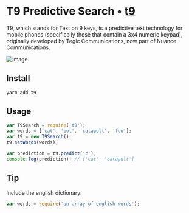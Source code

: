 # T9 Predictive Search • [t9](npmjs.com/t9)

T9, which stands for Text on 9 keys, is a predictive text technology for mobile phones (specifically those that contain a 3x4 numeric keypad), originally developed by Tegic Communications, now part of Nuance Communications.

![image](https://cloud.githubusercontent.com/assets/744973/22902804/2e864798-f1eb-11e6-9470-14bbab9f40c9.png)

## Install

```sh
yarn add t9
```

## Usage

```js
var T9Search = require('t9');
var words = ['cat', 'bot', 'catapult', 'foo'];
var t9 = new T9Search();
t9.setWords(words);

var prediction = t9.predict('c');
console.log(prediction); // ['cat', 'catapult']
```

## Tip

Include the english dictionary:
```js
var words = require('an-array-of-english-words');
```
